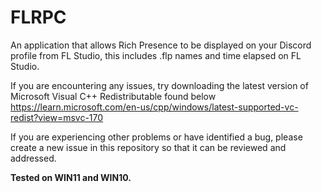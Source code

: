 # FLRPC
An application that allows Rich Presence to be displayed on your Discord profile from FL Studio, this includes .flp names and time elapsed on FL Studio.


If you are encountering any issues, try downloading the latest version of Microsoft Visual C++ Redistributable found below
https://learn.microsoft.com/en-us/cpp/windows/latest-supported-vc-redist?view=msvc-170

If you are experiencing other problems or have identified a bug, please create a new issue in this repository so that it can be reviewed and addressed.

**Tested on WIN11 and WIN10.**
